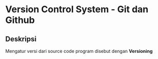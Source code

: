 # Version Control System - Git dan Github

## Deskripsi
Mengatur versi dari source code program disebut dengan **Versioning**  